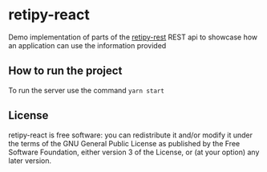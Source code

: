 retipy-react
============

Demo implementation of parts of the [retipy-rest](https://github.com/alevalv/retipy-rest)
REST api to showcase how an application can use the information provided

How to run the project
----------------------
To run the server use the command `yarn start`

License
-------
retipy-react is free software: you can redistribute it and/or modify
it under the terms of the GNU General Public License as published by
the Free Software Foundation, either version 3 of the License, or
(at your option) any later version.
